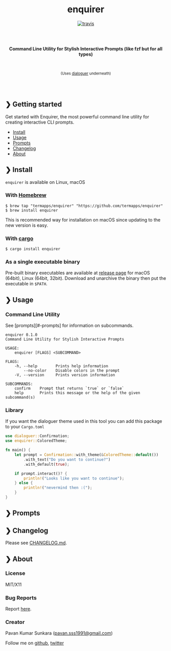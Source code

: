 <h1 align="center">enquirer</h1>

<p align="center">
	<a href="https://travis-ci.org/termapps/enquirer">
		<img src="https://img.shields.io/travis/termapps/enquirer.svg" alt="travis">
	</a>
</p>

<br>
<br>

<p align="center">
	<b>Command Line Utility for Stylish Interactive Prompts (like fzf but for all types)</b>
</p>

<br>

<p align="center">
	<sub>(Uses <a href="https://github.com/mitsuhiko/dialoguer">dialoguer</a> underneath)</sub>
</p>

<br>
<br>

## ❯ Getting started

Get started with Enquirer, the most powerful command line utility for creating interactive CLI prompts.

* [Install](#-install)
* [Usage](#-usage)
* [Prompts](#-prompts)
* [Changelog](#-changelog)
* [About](#-about)

## ❯ Install

`enquirer` is available on Linux, macOS

### With [Homebrew](https://brew.sh/)

```
$ brew tap "termapps/enquirer" "https://github.com/termapps/enquirer"
$ brew install enquirer
```

This is recommended way for installation on macOS since updating to the new version is easy.

### With [cargo](https://crates.io/)

```
$ cargo install enquirer
```

### As a single executable binary

Pre-built binary executables are available at [release page](https://github.com/termapps/enquirer/releases) for macOS (64bit), Linux (64bit, 32bit).
Download and unarchive the binary then put the executable in `$PATH`.

## ❯ Usage

### Command Line Utility

See [prompts][#-prompts] for information on subcommands.

```
enquirer 0.1.0
Command Line Utility for Stylish Interactive Prompts

USAGE:
    enquirer [FLAGS] <SUBCOMMAND>

FLAGS:
    -h, --help        Prints help information
        --no-color    Disable colors in the prompt
    -V, --version     Prints version information

SUBCOMMANDS:
    confirm    Prompt that returns `true` or `false`
    help       Prints this message or the help of the given subcommand(s)
```

### Library

If you want the dialoguer theme used in this tool you can add this package to your `Cargo.toml`

```rust
use dialoguer::Confirmation;
use enquirer::ColoredTheme;

fn main() {
    let prompt = Confirmation::with_theme(&ColoredTheme::default())
        .with_text("Do you want to continue?")
        .with_default(true);

    if prompt.interact()? {
        println!("Looks like you want to continue");
    } else {
        println!("nevermind then :(");
    }
}
```

## ❯ Prompts

## ❯ Changelog

Please see [CHANGELOG.md](CHANGELOG.md).

## ❯ About

### License
MIT/X11

### Bug Reports
Report [here](http://github.com/termapps/enquirer/issues).

### Creator
Pavan Kumar Sunkara (pavan.sss1991@gmail.com)

Follow me on [github](https://github.com/users/follow?target=pksunkara), [twitter](http://twitter.com/pksunkara)
